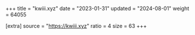 +++
title = "kwiii.xyz"
date = "2023-01-31"
updated = "2024-08-01"
weight = 64055

[extra]
source = "https://kwiii.xyz"
ratio = 4
size = 63
+++
